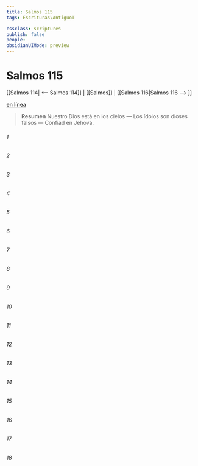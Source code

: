 ```yaml
---
title: Salmos 115
tags: Escrituras\AntiguoT

cssclass: scriptures
publish: false
people:
obsidianUIMode: preview
---
```


# Salmos 115
[[Salmos 114| <-- Salmos 114]] | [[Salmos]] | [[Salmos 116|Salmos 116 --> ]]

[en línea](https://churchofjesuschrist.org/study/scriptures/ot/ps/115?lang=spa)

> __Resumen__
Nuestro Dios está en los cielos — Los ídolos son dioses falsos — Confiad en Jehová.

###### 1 


###### 2 


###### 3 


###### 4 


###### 5 


###### 6 


###### 7 


###### 8 


###### 9 


###### 10 


###### 11 


###### 12 


###### 13 


###### 14 


###### 15 


###### 16 


###### 17 


###### 18 


